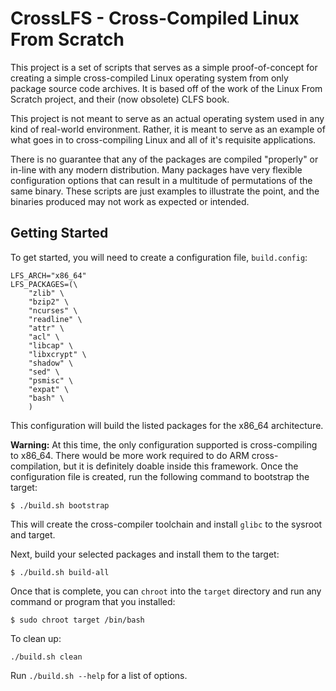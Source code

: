 CrossLFS - Cross-Compiled Linux From Scratch
============================================

This project is a set of scripts that serves as a simple proof-of-concept for creating a simple cross-compiled Linux operating system from only package source code archives. It is based off of the work of the Linux From Scratch project, and their (now obsolete) CLFS book.

This project is not meant to serve as an actual operating system used in any kind of real-world environment. Rather, it is meant to serve as an example of what goes in to cross-compiling Linux and all of it's requisite applications.

There is no guarantee that any of the packages are compiled "properly" or in-line with any modern distribution. Many packages have very flexible configuration options that can result in a multitude of permutations of the same binary. These scripts are just examples to illustrate the point, and the binaries produced may not work as expected or intended.

## Getting Started

To get started, you will need to create a configuration file, `build.config`:

```
LFS_ARCH="x86_64"
LFS_PACKAGES=(\
    "zlib" \
    "bzip2" \
    "ncurses" \
    "readline" \
    "attr" \
    "acl" \
    "libcap" \
    "libxcrypt" \
    "shadow" \
    "sed" \
    "psmisc" \
    "expat" \
    "bash" \
    )

```

This configuration will build the listed packages for the x86_64 architecture.

**Warning:** At this time, the only configuration supported is cross-compiling to x86_64. There would be more work required to do ARM cross-compilation, but it is definitely doable inside this framework. Once the configuration file is created, run the following command to bootstrap the target:

```
$ ./build.sh bootstrap
```

This will create the cross-compiler toolchain and install `glibc` to the sysroot and target.

Next, build your selected packages and install them to the target:

```
$ ./build.sh build-all
```

Once that is complete, you can `chroot` into the `target` directory and run any command or program that you installed:

```
$ sudo chroot target /bin/bash
```

To clean up:

```
./build.sh clean
```

Run `./build.sh --help` for a list of options.

